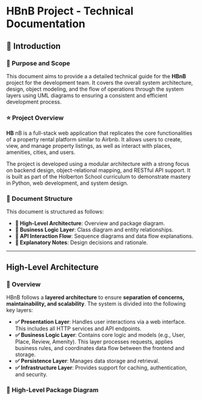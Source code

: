 # HBnB Project - Technical Documentation

## 📌 Introduction

### 🎯 Purpose and Scope
This document aims to provide a a detailed technical guide for the **HBnB** project for the development team. It covers the overall system architecture, design, object modeling, and the flow of operations through the system layers using UML diagrams to ensuring a consistent and efficient development process.


### ⭐️ Project Overview
**HB** nB is a full-stack web application that replicates the core functionalities of a property rental platform similar to Airbnb. It allows users to create, view, and manage property listings, as well as interact with places, amenities, cities, and users.

The project is developed using a modular architecture with a strong focus on backend design, object-relational mapping, and RESTful API support. It is built as part of the Holberton School curriculum to demonstrate mastery in Python, web development, and system design.

### 📖 Document Structure
This document is structured as follows:

- **💠 High-Level Architecture**: Overview and package diagram.
- **💠 Business Logic Layer**: Class diagram and entity relationships.
- **💠 API Interaction Flow**: Sequence diagrams and data flow explanations.
- **💠 Explanatory Notes**: Design decisions and rationale.

---

## High-Level Architecture

### 🌟 Overview
HBnB follows a **layered architecture** to ensure **separation of concerns, maintainability, and scalability**. The system is divided into the following key layers:

- **✅ Presentation Layer**: Handles user interactions via a web interface. This includes all HTTP services and API endpoints.
- **✅ Business Logic Layer**: Contains core logic and models (e.g., User, Place, Review, Amenity). This layer processes requests, applies business rules, and coordinates data flow between the frontend and storage.
- **✅ Persistence Layer**: Manages data storage and retrieval.
- **✅ Infrastructure Layer**: Provides support for caching, authentication, and security.

### 📐 High-Level Package Diagram
